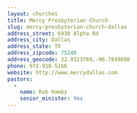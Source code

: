 ```yaml
---
layout: churches
title: Mercy Presbyterian Church
slug: mercy-presbyterian-church-dallas
address_street: 6930 Alpha Rd
address_city: Dallas
address_state: TX
address_zipcode: 75240
address_geocode: 32.9323769,-96.7849698
phone: 972-918-5166
website: http://www.mercydallas.com
pastors: 
  - 
    name: Rob Hamby
    senior_minister: Yes
---
```




